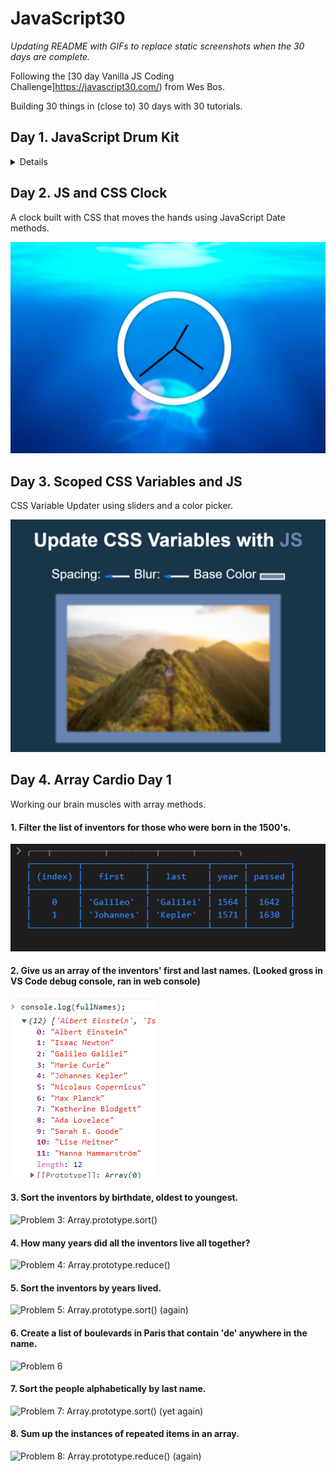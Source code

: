 # JavaScript30

_Updating README with GIFs to replace static screenshots when the 30 days are complete._

Following the [30 day Vanilla JS Coding Challenge]https://javascript30.com/) from Wes Bos.

Building 30 things in (close to) 30 days with 30 tutorials.

## Day 1. JavaScript Drum Kit

<details>
    </summary>A keyboard drum kit that plays sounds and changes the styling of elements based on what key is pressed.</summary>

    ![JS Drum Kit](./Screenshots/JSDrumKit.png)

</details>

## Day 2. JS and CSS Clock

A clock built with CSS that moves the hands using JavaScript Date methods.

![JS and CSS Clock](./Screenshots/Clock.png)

## Day 3. Scoped CSS Variables and JS

CSS Variable Updater using sliders and a color picker.

![Scoped CSS Variables and JS](./Screenshots/CSSVariables.png)

## Day 4. Array Cardio Day 1

Working our brain muscles with array methods.

#### 1. Filter the list of inventors for those who were born in the 1500's.

![Problem 1: Array.prototype.filter()](./Screenshots/Day4Challenge1.png)

#### 2. Give us an array of the inventors' first and last names. (Looked gross in VS Code debug console, ran in web console)

![Problem 2: Array.prototype.map()](./Screenshots/Day4Challenge2.png)

#### 3. Sort the inventors by birthdate, oldest to youngest.

![Problem 3: Array.prototype.sort()](#)

#### 4. How many years did all the inventors live all together?

![Problem 4: Array.prototype.reduce()](#)

#### 5. Sort the inventors by years lived.

![Problem 5: Array.prototype.sort() (again)](#)

#### 6. Create a list of boulevards in Paris that contain 'de' anywhere in the name.

![Problem 6](#)

#### 7. Sort the people alphabetically by last name.

![Problem 7: Array.prototype.sort() (yet again)](#)

#### 8. Sum up the instances of repeated items in an array.

![Problem 8: Array.prototype.reduce() (again)](#)
